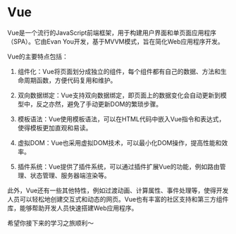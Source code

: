 # Vue

Vue是一个流行的JavaScript前端框架，用于构建用户界面和单页面应用程序（SPA）。它由Evan You开发，基于MVVM模式，旨在简化Web应用程序开发。

Vue的主要特点包括：

1. 组件化：Vue将页面划分成独立的组件，每个组件都有自己的数据、方法和生命周期函数，方便代码复用和维护。

2. 双向数据绑定：Vue支持双向数据绑定，即页面上的数据变化会自动更新到模型中，反之亦然，避免了手动更新DOM的繁琐步骤。

3. 模板语法：Vue使用模板语法，可以在HTML代码中嵌入Vue指令和表达式，使得模板更加直观和易读。

4. 虚拟DOM：Vue也采用虚拟DOM技术，可以最小化DOM操作，提高性能和效率。

5. 插件系统：Vue提供了插件系统，可以通过插件扩展Vue的功能，例如路由管理、状态管理、服务器端渲染等。

此外，Vue还有一些其他特性，例如过渡动画、计算属性、事件处理等，使得开发人员可以轻松地创建交互式和动态的网页。Vue也有丰富的社区支持和第三方组件库，能够帮助开发人员快速搭建Web应用程序。

希望你接下来的学习之旅顺利～
